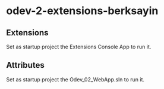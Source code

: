 # odev-2-extensions-berksayin
## Extensions
  Set as startup project the Extensions Console App to run it.
## Attributes
  Set as startup project the Odev_02_WebApp.sln to run it.
